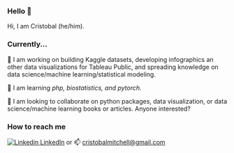 ### Hello 👋
Hi, I am Cristobal (he/him).

### Currently...

🔭 I am working on building Kaggle datasets, developing infographics an other data visualizations for Tableau Public, and spreading knowledge on data science/machine learning/statistical modeling.

🌱 I am learning *php, biostatistics, and pytorch.*

👯 I am looking to collaborate on python packages, data visualization, or data science/machine learning books or articles. Anyone interested?


### How to reach me 
[![Linkedin](https://i.stack.imgur.com/gVE0j.png) LinkedIn](https://www.linkedin.com/in/cristobalmitchell/) or 📫 cristobalmitchell@gmail.com



